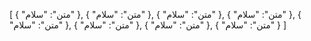 [
  {
    "متن": "سلام"
  },
  {
    "متن": "سلام"
  },
  {
    "متن": "سلام"
  },
  {
    "متن": "سلام"
  },
  {
    "متن": "سلام"
  },
  {
    "متن": "سلام"
  },
  {
    "متن": "سلام"
  },
  {
    "متن": "سلام"
  }
]
